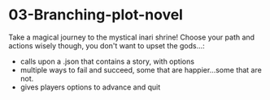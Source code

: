 # 03-Branching-plot-novel

Take a magical journey to the mystical inari shrine! Choose your path and actions wisely though, you don't want to upset the gods...:

* calls upon a .json that contains a story, with options
* multiple ways to fail and succeed, some that are happier...some that are not.
* gives players options to advance and quit
